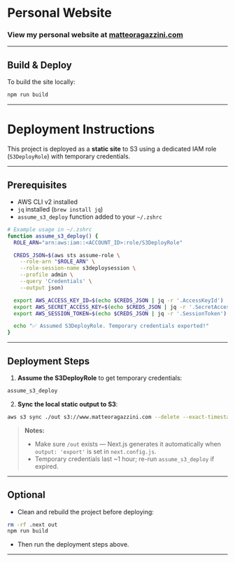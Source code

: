 # Personal Website

### View my personal website at [matteoragazzini.com](https://matteoragazzini.com)

---

## Build & Deploy

To build the site locally:

```bash
npm run build
```

---

# Deployment Instructions

This project is deployed as a **static site** to S3 using a dedicated IAM role (`S3DeployRole`) with temporary credentials.

---

## Prerequisites

* AWS CLI v2 installed
* `jq` installed (`brew install jq`)
* `assume_s3_deploy` function added to your `~/.zshrc`

```bash
# Example usage in ~/.zshrc
function assume_s3_deploy() {
  ROLE_ARN="arn:aws:iam::<ACCOUNT_ID>:role/S3DeployRole"

  CREDS_JSON=$(aws sts assume-role \
    --role-arn "$ROLE_ARN" \
    --role-session-name s3deploysession \
    --profile admin \
    --query 'Credentials' \
    --output json)

  export AWS_ACCESS_KEY_ID=$(echo $CREDS_JSON | jq -r '.AccessKeyId')
  export AWS_SECRET_ACCESS_KEY=$(echo $CREDS_JSON | jq -r '.SecretAccessKey')
  export AWS_SESSION_TOKEN=$(echo $CREDS_JSON | jq -r '.SessionToken')

  echo "✅ Assumed S3DeployRole. Temporary credentials exported!"
}
```

---

## Deployment Steps

1. **Assume the S3DeployRole** to get temporary credentials:

```bash
assume_s3_deploy
```

2. **Sync the local static output to S3**:

```bash
aws s3 sync ./out s3://www.matteoragazzini.com --delete --exact-timestamps
```

> **Notes:**
>
> * Make sure `/out` exists — Next.js generates it automatically when `output: 'export'` is set in `next.config.js`.
> * Temporary credentials last ~1 hour; re-run `assume_s3_deploy` if expired.

---

## Optional

* Clean and rebuild the project before deploying:

```bash
rm -rf .next out
npm run build
```

* Then run the deployment steps above.
---

